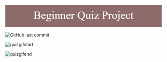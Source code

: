 ![BANNER!](images/Beginner_Quiz_Project_banner.png)

![GitHub last commit](https://img.shields.io/github/last-commit/NikoSoder/quiz)

![quizgifstart](https://user-images.githubusercontent.com/105541058/181219226-5521f4b9-3b1d-4a3e-9820-342baa10df90.gif)

![quizgifend](https://user-images.githubusercontent.com/105541058/181219259-898db4f5-efc7-4efe-b9ec-372727a2fad4.gif)
